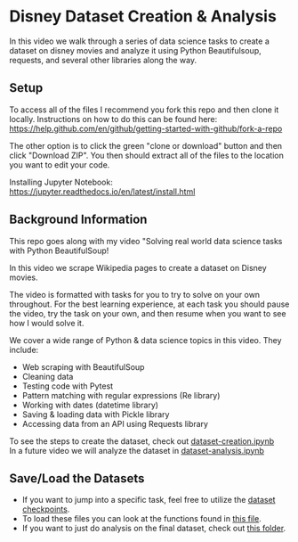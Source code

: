 # Disney Dataset Creation & Analysis

In this video we walk through a series of data science tasks to create a dataset on disney movies and analyze it using Python Beautifulsoup, requests, and several other libraries along the way.

## Setup

To access all of the files I recommend you fork this repo and then clone it locally. Instructions on how to do this can be found here: https://help.github.com/en/github/getting-started-with-github/fork-a-repo

The other option is to click the green "clone or download" button and then click "Download ZIP". You then should extract all of the files to the location you want to edit your code.

Installing Jupyter Notebook: https://jupyter.readthedocs.io/en/latest/install.html

## Background Information

This repo goes along with my video "Solving real world data science tasks with Python BeautifulSoup!

In this video we scrape Wikipedia pages to create a dataset on Disney movies. 

The video is formatted with tasks for you to try to solve on your own throughout. For the best learning experience, at each task you should pause the video, try the task on your own, and then resume when you want to see how I would solve it.

We cover a wide range of Python & data science topics in this video. They include:
- Web scraping with BeautifulSoup
- Cleaning data
- Testing code with Pytest
- Pattern matching with regular expressions (Re library)
- Working with dates (datetime library)
- Saving & loading data with Pickle library
- Accessing data from an API using Requests library

To see the steps to create the dataset, check out [dataset-creation.ipynb](https://github.com/KeithGalli/disney-data-science-tasks/blob/master/Dataset-Creation.ipynb) <br/>
In a future video we will analyze the dataset in [dataset-analysis.ipynb](https://github.com/KeithGalli/disney-data-science-tasks/blob/master/Dataset-Analysis.ipynb)

## Save/Load the Datasets

- If you want to jump into a specific task, feel free to utilize the [dataset checkpoints](https://github.com/KeithGalli/disney-data-science-tasks/tree/master/dataset_checkpoints). <br/>
- To load these files you can look at the functions found in [this file](https://github.com/KeithGalli/disney-data-science-tasks/blob/master/helper/save_and_load_dataset_checkpoints.py). <br/>
- If you want to just do analysis on the final dataset, check out [this folder](https://github.com/KeithGalli/disney-data-science-tasks/tree/master/dataset).
